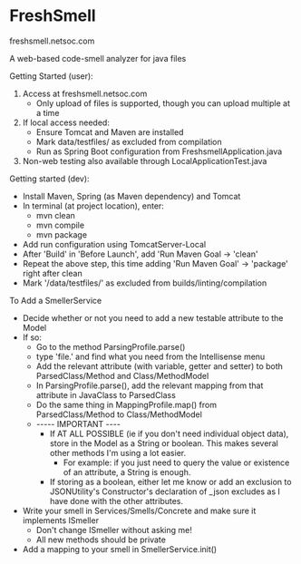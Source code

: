 # FreshSmell
freshsmell.netsoc.com

A web-based code-smell analyzer for java files

Getting Started (user):
1. Access at freshsmell.netsoc.com
	- Only upload of files is supported, though you can upload multiple at a time
2. If local access needed:
	- Ensure Tomcat and Maven are installed
	- Mark data/testfiles/ as excluded from compilation
	- Run as Spring Boot configuration from FreshsmellApplication.java
3. Non-web testing also available through LocalApplicationTest.java


Getting started (dev):
- Install Maven, Spring (as Maven dependency) and Tomcat
- In terminal (at project location), enter:
	- mvn clean
	- mvn compile
	- mvn package
- Add run configuration using TomcatServer-Local
- After 'Build' in 'Before Launch', add 'Run Maven Goal -> 'clean'
- Repeat the above step, this time adding 'Run Maven Goal' -> 'package' right after clean
- Mark '/data/testfiles/' as excluded from builds/linting/compilation

To Add a SmellerService
- Decide whether or not you need to add a new testable attribute to the Model
- If so:
	- Go to the method ParsingProfile.parse()
	- type 'file.' and find what you need from the Intellisense menu
	- Add the relevant attribute (with variable, getter and setter) to both ParsedClass/Method and Class/MethodModel
	- In ParsingProfile.parse(), add the relevant mapping from that attribute in JavaClass to ParsedClass
	- Do the same thing in MappingProfile.map() from ParsedClass/Method to Class/MethodModel
	- ----- IMPORTANT ----
		- If AT ALL POSSIBLE (ie if you don't need individual object data), store in the Model as a String or boolean. This makes several other methods I'm using a lot easier.
			- For example: if you just need to query the value or existence of an attribute, a String is enough.
		- If storing as a boolean, either let me know or add an exclusion to JSONUtility's Constructor's declaration of _json excludes as I have done with the other attributes.
- Write your smell in Services/Smells/Concrete and make sure it implements ISmeller
	- Don't change ISmeller without asking me!
	- All new methods should be private
- Add a mapping to your smell in SmellerService.init()
